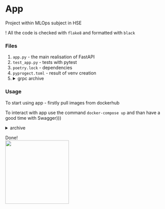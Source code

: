 # App
Project within MLOps subject in HSE

! All the code is checked with `flake8` and formatted with `black`

### Files
1. `app.py` - the main realisation of FastAPI
2. `test_app.py` - tests with pytest
3. `poetry.lock` - dependencies
4. `pyprogect.toml` - result of venv creation
5. <details>
    <summary>grpc archive</summary>
    gRPC files:
    - `model_service.proto` - main file that creates configuration for the app
    - `model_service_pb2.py` - file created with compilation of .proto file
    - `model_service_pb2_grpc.py` - file created with compilation of .proto file
    - `grpc_server.py` - file to raise a server
    - `grpc_client.py` - file to test if everything works
</details>


### Usage

To start using app - firstly pull images from dockerhub

To interact with app use the command ```docker-compose up``` and than have a good time with Swagger)))

<details>
    <summary>archive</summary>
    To start using app - firstly install all libs
    ```
    poetry init  # creates your personal venv
    poetry install  # installing all dependencies from poetry.lock file
    ```
    To interact with app use the command below
    ```
    poetry run python app.py
    ```
    To check tests use
    ```
    poetry run pytest test_app.py
    ```
</details>

Done!<br>
<img src="https://media2.giphy.com/media/v1.Y2lkPTc5MGI3NjExYW40bHNpbHo0bW1qeHEzNGhieWVtNjI3eWF5dmptOTNnbnRndTBuZSZlcD12MV9pbnRlcm5hbF9naWZfYnlfaWQmY3Q9Zw/a7aOFe45g61JbiCl80/giphy.gif)https://media2.giphy.com/media/v1.Y2lkPTc5MGI3NjExYW40bHNpbHo0bW1qeHEzNGhieWVtNjI3eWF5dmptOTNnbnRndTBuZSZlcD12MV9pbnRlcm5hbF9naWZfYnlfaWQmY3Q9Zw/a7aOFe45g61JbiCl80/giphy.gif" height="200" />

